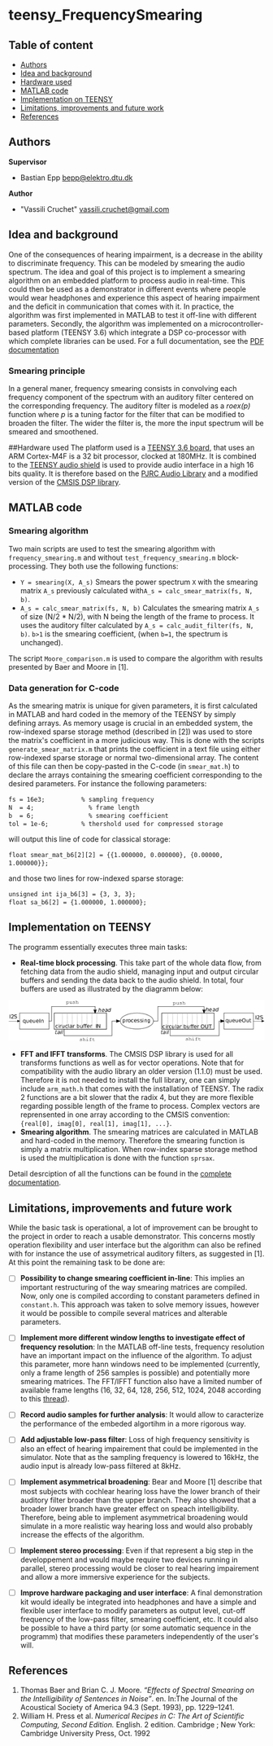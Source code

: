 # teensy_FrequencySmearing
## Table of content
- [Authors](#authors)
- [Idea and background](#idea-and-background)
- [Hardware used](#Hardware-used)
- [MATLAB code](#matlab-code)
- [Implementation on TEENSY](#implementation-on-teensy)
- [Limitations, improvements and future work](#limitation-improvements-and-future-work)
- [References](#references)

## Authors
**Supervisor**
* Bastian Epp <bepp@elektro.dtu.dk>

**Author**
* "Vassili Cruchet" <vassili.cruchet@gmail.com>

## Idea and background
One of the consequences of hearing impairment, is a decrease in the ability to discriminate frequency. This can be modeled by smearing the audio spectrum. The idea and goal of this project is to implement a smearing algorithm on an embedded platform to process audio in real-time. This could then be used as a demonstrator in different events where people would wear headphones and experience this aspect of hearing impairment and the deficit in communication that comes with it. In practice, the algorithm was first implemented in MATLAB to test it off-line with different parameters. Secondly, the algorithm was implemented on a microcontroller-based platform (TEENSY 3.6) which integrate a DSP co-processor with which complete libraries can be used.
For a full documentation, see the [PDF documentation](Teensy_HI_Simulator_Documentation.pdf)

### Smearing principle
In a general maner, frequency smearing consists in convolving each frequency component of the spectrum with an auditory filter centered on the corresponding frequency. The auditory filter is modeled as a _roex(p)_ function where _p_ is a tuning factor for the filter that can be modified to broaden the filter. The wider the filter is, the more the input spectrum will be smeared and smoothened.

##Hardware used
The platform used is a [TEENSY 3.6 board](https://www.pjrc.com/store/teensy36.html), that uses an ARM Cortex-M4F is a 32 bit processor, clocked at 180MHz. 
It is combined to the [TEENSY audio shield](https://www.pjrc.com/store/teensy3\_audio.html) is used to provide audio interface in a high 16 bits quality.
It is therefore based on the [PJRC Audio Library](https://www.pjrc.com/teensy/td_libs_Audio.html) and a modified version of the [CMSIS DSP library](https://www.keil.com/pack/doc/CMSIS/DSP/html/index.html).

## MATLAB code
### Smearing algorithm
Two main scripts are used to test the smearing algorithm with `frequency_smearing.m` and without `test_frequency_smearing.m` block-processing. They both use the following functions:

* `Y = smearing(X, A_s)` Smears the power spectrum `X` with the smearing matrix `A_s` previously calculated with`A_s = calc_smear_matrix(fs, N, b)`.
* `A_s = calc_smear_matrix(fs, N, b)` Calculates the smearing matrix `A_s` of size (N/2 * N/2), with N being the length of the frame to process. It uses the auditory filter calculated by `A_s = calc_audit_filter(fs, N, b)`. `b>1` is the smearing coefficient, (when `b=1`, the spectrum is unchanged).

The script `Moore_comparison.m` is used to compare the algorithm with results presented by Baer and Moore in [1].
### Data generation for C-code
As the smearing matrix is unique for given parameters, it is first calculated in MATLAB and hard coded in the memory of the TEENSY by simply defining arrays. As memory usage is crucial in an embedded system, the row-indexed sparse storage method (described in [2]) was used to store the matrix's coefficient in a more judicious way.
This is done with the scripts `generate_smear_matrix.m` that prints the coefficient in a text file using either row-indexed sparse storage or normal two-dimensional array. The content of this file can then be copy-pasted in the C-code (in `smear_mat.h`) to declare the arrays containing the smearing coefficient corresponding to the desired parameters. For instance the following parameters:
```
fs = 16e3;			% sampling frequency
N  = 4;				  % frame length
b  = 6;				  % smearing coefficient
tol = 1e-6;			% thershold used for compressed storage
```
will output this line of code for classical storage:
```
float smear_mat_b6[2][2] = {{1.000000, 0.000000}, {0.00000, 1.000000}};
```
and those two lines for row-indexed sparse storage:
```
unsigned int ija_b6[3] = {3, 3, 3};
float sa_b6[2] = {1.000000, 1.000000};
```

## Implementation on TEENSY
The programm essentially executes three main tasks:
* **Real-time block processing**. This take part of the whole data flow, from fetching data from the audio shield, managing input and output circular buffers and sending the data back to the audio shield. In total, four buffers are used as illustrated by the diagramm below: 

![picture](pictures/dataFlow.png)
* **FFT and IFFT transforms**. The CMSIS DSP library is used for all transforms functions as well as for vector operations. Note that for compatibility with the audio library an older version (1.1.0) must be used. Therefore it is not needed to install the full library, one can simply include `arm_math.h` that comes with the installation of TEENSY. The radix 2 functions are a bit slower that the radix 4, but they are more flexible regarding possible length of the frame to process. Complex vectors are reprensented in one array according to the CMSIS convention: `{real[0], imag[0], real[1], imag[1], ...}`.
* **Smearing algorithm**. The smearing matrices are calculated in MATLAB and hard-coded in the memory. Therefore the smearing function is simply a matrix multiplication. When row-index sparse storage method is used the multiplication is done with the function `sprsax`.

Detail desrciption of all the functions can be found in the [complete documentation](Teensy_HI_Simulator_Documentation.pdf).

## Limitations, improvements and future work
While the basic task is operational, a lot of improvement can be brought to the project in order to reach a usable demonstrator. This concerns mostly operation flexibility and user interface but the algorithm can also be refined with for instance the use of assymetrical auditory filters, as suggested in [1].
At this point the remaining task to be done are:
- [ ] **Possibility to change smearing coefficient in-line**: This implies an important restructuring of the way smearing matrices are compiled. Now, only one is compiled according to constant parameters defined in `constant.h`. This approach was taken to solve memory issues, however it would be possible to compile several matrices and alterable parameters.

- [ ] **Implement more different window lengths to investigate effect of frequency resolution**: In the MATLAB off-line tests, frequency resolution have an important impact on the influence of the algorithm. To adjust this parameter, more hann windows need to be implemented (currently, only a frame length of 256 samples is possible) and potentially more smearing matrices. The FFT/IFFT function also have a limited number of available frame lengths (16, 32, 64, 128, 256, 512, 1024, 2048 according to this [thread](https://forum.pjrc.com/threads/35277-arm_math-h-and-the-FFT-audio-blocks)).

- [ ] **Record audio samples for further analysis**: It would allow to caracterize the performance of the embeded algortihm in a more rigorous way.

- [ ] **Add adjustable low-pass filter**: Loss of high frequency sensitivity is also an effect of hearing impairement that could be implemented in the simulator. Note that as the sampling frequency is lowered to 16kHz, the audio input is already low-pass filtered at 8kHz.

- [ ] **Implement asymmetrical broadening**: Bear and Moore [1] describe that most subjects with cochlear hearing loss have the lower branch of their auditory filter broader than the upper branch. They also showed that a broader lower branch have greater effect on speach intelligibility. Therefore, being able to implement asymmetrical broadening would simulate in a more realistic way hearing loss and would also probably increase the effects of the algorithm.

- [ ] **Implement stereo processing**: Even if that represent a big step in the developpement and would maybe require two devices running in parallel, stereo processing would be closer to real hearing impairement and allow a more immersive experience for the subjects.

- [ ] **Improve hardware packaging and user interface**: A final demonstration kit would ideally be integrated into headphones and have a simple and flexible user interface to modify parameters as output level, cut-off frequency of the low-pass filter, smearing coefficient, etc. It could also be possible to have a third party (or some automatic sequence in the programm) that modifies these parameters independently of the user's will.

## References
1. Thomas Baer and Brian C. J. Moore. _“Effects of Spectral Smearing on the Intelligibility of Sentences in Noise”_. en. In:The Journal of the Acoustical Society of America 94.3 (Sept. 1993), pp. 1229–1241.
2. William H. Press et al. _Numerical Recipes in C: The Art of Scientific Computing, Second Edition._ English. 2 edition. Cambridge ; New York: Cambridge University Press, Oct. 1992


